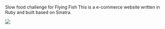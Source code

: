 Slow food challenge for Flying Fish
This is a e-commerce website written in Ruby and built based on Sinatra.

<a href="https://codeclimate.com/github/furstenbach/slow_food_sinatra"><img src="https://codeclimate.com/github/furstenbach/slow_food_sinatra/badges/gpa.svg" /></a>
